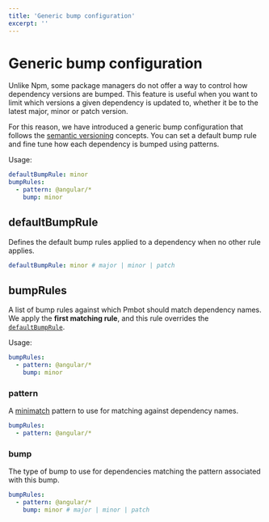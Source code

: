 ```yaml
---
title: 'Generic bump configuration'
excerpt: ''
---
```


# Generic bump configuration

Unlike Npm, some package managers do not offer a way to control how dependency versions are bumped. This feature is useful when you want to limit which versions a given dependency is updated to, whether it be to the latest major, minor or patch version.

For this reason, we have introduced a generic bump configuration that follows the [semantic versioning](https://semver.org/) concepts. You can set a default bump rule and fine tune how each dependency is bumped using patterns.  

Usage:
<div class="code-group" data-props='{ "lineNumbers": ["true"] }'>

````yaml
defaultBumpRule: minor
bumpRules:
  - pattern: @angular/*
    bump: minor
````

</div>

## defaultBumpRule

Defines the default bump rules applied to a dependency when no other rule applies.

<div class="code-group" data-props='{ "lineNumbers": ["true"] }'>

````yaml
defaultBumpRule: minor # major | minor | patch
````

</div>

## bumpRules

A list of bump rules against which Pmbot should match dependency names. We apply the **first matching rule**, and this rule overrides the [`defaultBumpRule`](#defaultbumprule).

Usage:
<div class="code-group" data-props='{ "lineNumbers": ["true"] }'>

````yaml
bumpRules:
  - pattern: @angular/*
    bump: minor
````

</div>

### pattern

A [minimatch](https://www.npmjs.com/package/minimatch) pattern to use for matching against dependency names.

<div class="code-group" data-props='{ "lineNumbers": ["true"] }'>

````yaml
bumpRules:
  - pattern: @angular/*
````

</div>

### bump

The type of bump to use for dependencies matching the pattern associated with this bump.

<div class="code-group" data-props='{ "lineNumbers": ["true"] }'>

````yaml
bumpRules:
  - pattern: @angular/*
    bump: minor # major | minor | patch
````

</div>

